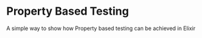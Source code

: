 # Property Based Testing

A simple way to show how Property based testing can be achieved in Elixir
